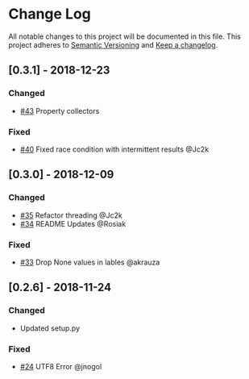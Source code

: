 # Change Log
All notable changes to this project will be documented in this file.
This project adheres to [Semantic Versioning](http://semver.org/) and [Keep a changelog](https://github.com/olivierlacan/keep-a-changelog).

## [0.3.1] - 2018-12-23
### Changed
- [#43](https://github.com/pryorda/vmware_exporter/pull/43) Property collectors
### Fixed
- [#40](https://github.com/pryorda/vmware_exporter/pull/40) Fixed race condition with intermittent results @Jc2k

## [0.3.0] - 2018-12-09
### Changed
- [#35](https://github.com/pryorda/vmware_exporter/pull/35) Refactor threading @Jc2k
- [#34](https://github.com/pryorda/vmware_exporter/pull/34) README Updates @Rosiak
### Fixed
- [#33](https://github.com/pryorda/vmware_exporter/pull/33) Drop None values in lables @akrauza

## [0.2.6] - 2018-11-24
### Changed
- Updated setup.py

### Fixed
- [#24](https://github.com/pryorda/vmware_exporter/issues/24) UTF8 Error @jnogol
